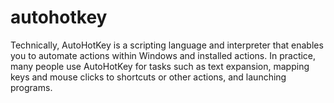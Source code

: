 # autohotkey
Technically, AutoHotKey is a scripting language and interpreter that enables you to automate actions within Windows and installed actions. In practice, many people use AutoHotKey for tasks such as text expansion, mapping keys and mouse clicks to shortcuts or other actions, and launching programs.
